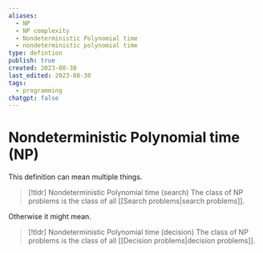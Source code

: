 ```yaml
---
aliases:
  - NP
  - NP complexity
  - Nondeterministic Polynomial time
  - nondeterministic polynomial time
type: defintion
publish: true
created: 2023-08-30
last_edited: 2023-08-30
tags:
  - programming
chatgpt: false
---
```

# Nondeterministic Polynomial time (NP)

This definition can mean multiple things.

>[!tldr] Nondeterministic Polynomial time (search)
>The class of NP problems is the class of all [[Search problems|search problems]].

Otherwise it might mean.

>[!tldr] Nondeterministic Polynomial time (decision)
>The class of NP problems is the class of all [[Decision problems|decision problems]].
